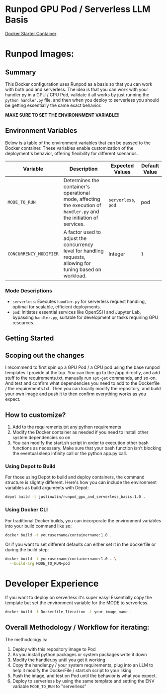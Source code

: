 # Runpod GPU Pod / Serverless LLM Basis

[Docker Starter Container](https://hub.docker.com/repository/docker/justinrunpod/pod-server-base/general)

# Runpod Images:

## Summary

This Docker configuration uses Runpod as a basis so that you can work with both pod and serverless. The idea is that you can work with your handler.py in a GPU / CPU Pod, validate it all works by just running the `python handler.py` file, and then when you deploy to serverless you should be getting essentially the same exact behavior.

**MAKE SURE TO SET THE ENVIRONNMENT VARIABLE**!!

## Environment Variables

Below is a table of the environment variables that can be passed to the Docker container. These variables enable customization of the deployment's behavior, offering flexibility for different scenarios.

| Variable               | Description                                                                                                                  | Expected Values              | Default Value                   |
|------------------------|------------------------------------------------------------------------------------------------------------------------------|------------------------------|---------------------------------|
| `MODE_TO_RUN`          | Determines the container's operational mode, affecting the execution of `handler.py` and the initiation of services.         | `serverless`, `pod` | pod                            |
| `CONCURRENCY_MODIFIER` | A factor used to adjust the concurrency level for handling requests, allowing for tuning based on workload.                  | Integer                     | `1`                             |


### Mode Descriptions

- `serverless`: Executes `handler.py` for serverless request handling, optimal for scalable, efficient deployments.
- `pod`: Initiates essential services like OpenSSH and Jupyter Lab, bypassing `handler.py`, suitable for development or tasks requiring GPU resources.

## Getting Started

## Scoping out the changes
I recommend to first spin up a GPU Pod / a CPU pod using the base runpod templates I provide at the top. You can then go to the /app directly, and add stuff to the requirements.txt, manually run `apt-get` commands, and so-on. And test and confirm what dependencies you need to add to the Dockerfile / the requirements.txt. Then you can locally modify the repository, and build your own image and push it to then confirm everything works as you expect.

## How to customize?
1. Add to the requirements.txt any python requirements
2. Modify the Docker container as needed if you need to install other system dependencies so on
3. You can modify the start.sh script in order to execution other bash functions as necessary. Make sure that your bash function isn't blocking the eventual sleep infinity call or the python app.py call.

### Using Depot to Build

For those using Depot to build and deploy containers, the command structure is slightly different. Here's how you can include the environment variables as build arguments with Depot:

```bash
depot build -t justinwlin/runpod_gpu_and_serverless_basis:1.0 .
```

### Using Docker CLI
For traditional Docker builds, you can incorporate the environment variables into your build command like so:

```bash
docker build -t yourusername/containername:1.0 .
```
Or if you want to set different defaults can either set it in the dockerfile or during the build step:
```bash
docker build -t yourusername/containername:1.0 . \
  --build-arg MODE_TO_RUN=pod
```

# Developer Experience

If you want to deploy on serverless it's super easy! Essentially copy the template but set the environment variable for the MODE to serverless.

```bash
docker build -f Dockerfile_Iteration -t your_image_name .
```

## Overall Methodology / Workflow for iterating:
The methodology is:
1. Deploy with this repository image to Pod
2. As you install python packages or system packages write it down
3. Modify the handler.py until you get it working
4. Copy the handler.py / your system requirements, plug into an LLM to help it modify the DockerFile / start.sh script to your liking
5. Push the image, and test on Pod until the behavior is what you expect.
6. Deploy to serverless by using the same template and setting the ENV variable `MODE_TO_RUN` to "serverless"
